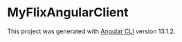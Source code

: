 # MyFlixAngularClient

This project was generated with [Angular CLI](https://github.com/angular/angular-cli) version 13.1.2.


